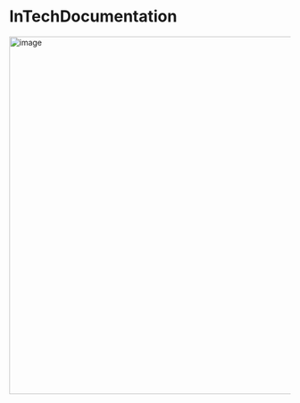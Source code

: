 # InTechDocumentation

<img width="639" alt="image" src="https://github.com/user-attachments/assets/c7c3a78d-2872-4c2a-8bbf-84d32960b2e3" />
